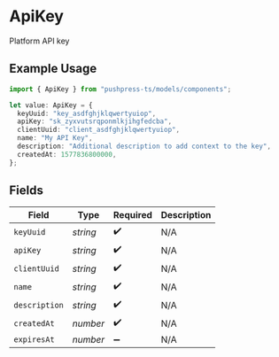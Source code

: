 # ApiKey

Platform API key

## Example Usage

```typescript
import { ApiKey } from "pushpress-ts/models/components";

let value: ApiKey = {
  keyUuid: "key_asdfghjklqwertyuiop",
  apiKey: "sk_zyxvutsrqponmlkjihgfedcba",
  clientUuid: "client_asdfghjklqwertyuiop",
  name: "My API Key",
  description: "Additional description to add context to the key",
  createdAt: 1577836800000,
};
```

## Fields

| Field              | Type               | Required           | Description        |
| ------------------ | ------------------ | ------------------ | ------------------ |
| `keyUuid`          | *string*           | :heavy_check_mark: | N/A                |
| `apiKey`           | *string*           | :heavy_check_mark: | N/A                |
| `clientUuid`       | *string*           | :heavy_check_mark: | N/A                |
| `name`             | *string*           | :heavy_check_mark: | N/A                |
| `description`      | *string*           | :heavy_check_mark: | N/A                |
| `createdAt`        | *number*           | :heavy_check_mark: | N/A                |
| `expiresAt`        | *number*           | :heavy_minus_sign: | N/A                |